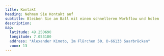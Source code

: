 ```yaml
---
title: Kontakt
heading: Nehmen Sie Kontakt auf
subtitle: Bleiben Sie am Ball mit einem schnelleren Workflow und holen Sie sich die volle Kontrolle über Ihre Seite.
description:
map:
  latitude: 49.250690
  longitude: 7.053180
  address: "Alexander Kimoto, Im Flürchen 50, D-66133 Saarbrücken"
  zoom: 13
---
```

